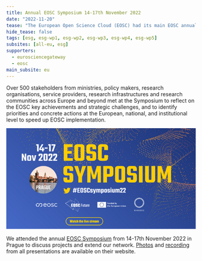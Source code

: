 ```yaml
---
title: Annual EOSC Symposium 14-17th November 2022 
date: "2022-11-20"
tease: "The European Open Science Cloud (EOSC) had its main EOSC annual event. Find photos and recordings here."
hide_tease: false
tags: [esg, esg-wp1, esg-wp2, esg-wp3, esg-wp4, esg-wp5]
subsites: [all-eu, esg]
supporters:
  - eurosciencegateway
  - eosc
main_subsite: eu
---
```


Over 500 stakeholders from ministries, policy makers, research organisations, service providers, research infrastructures and research communities across Europe and beyond met at the Symposium to reflect on the EOSC key achievements and strategic challenges, and to identify priorities and concrete actions at the European, national, and institutional level to speed up EOSC implementation.

![EOSC_Sympoium](Symposium.png)

We attended the annual [EOSC Symposium](https://eosc-portal.eu/events/eosc-symposium-2022) from 14-17th November 2022 in Prague to discuss projects and extend our network. [Photos](https://www.flickr.com/photos/197073959@N08/sets/72177720303945432/) and [recording](https://events.eoscfuture.eu/symposium2022/2606111) from all presentations are available on their website.
